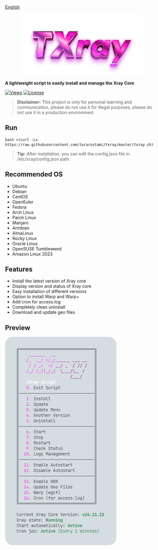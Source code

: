 [English](/README.md)

<p align="center">
  <picture>
	  <source media="(prefers-color-scheme: dark)" srcset="./media/txray-dark.png">
	  <img alt="TXray" src="./media/txray-light.png">
  </picture>
</p>

**A lightweight script to easily install and manage the Xray Core**

[![Views](https://hits.seeyoufarm.com/api/count/incr/badge.svg?url=https%3A%2F%2Fgithub.com%2FTaraRostami%2FTXray&count_bg=%234c1&title_bg=%23555555&icon=&icon_color=%23E7E7E7&title=Total+View&edge_flat=false)](#)
[![License](https://img.shields.io/badge/license-GPL%20V3-blue.svg?longCache=true)](https://www.gnu.org/licenses/gpl-3.0.en.html)

> **Disclaimer:** This project is only for personal learning and communication, please do not use it for illegal purposes, please do not use it in a production environment

## Run

```
bash <(curl -Ls https://raw.githubusercontent.com/tararostami/txray/master/txray.sh)
```

> **Tip:** After installation, you can edit the config.json file in /etc/xray/config.json path.

## Recommended OS

- Ubuntu
- Debian
- CentOS
- OpenEuler
- Fedora
- Arch Linux
- Parch Linux
- Manjaro
- Armbian
- AlmaLinux
- Rocky Linux
- Oracle Linux
- OpenSUSE Tumbleweed
- Amazon Linux 2023

## Features

- Install the latest version of Xray core
- Display version and status of Xray core
- Easy installation of different versions
- Option to install Warp and Warp+
- Add cron for access.log
- Completely clean uninstall
- Download and update geo files

## Preview

<picture>
  <source media="(prefers-color-scheme: dark)" srcset="./media/01-main-menu-dark.png">
  <img alt="txray" src="./media/01-main-menu-light.png">
</picture>